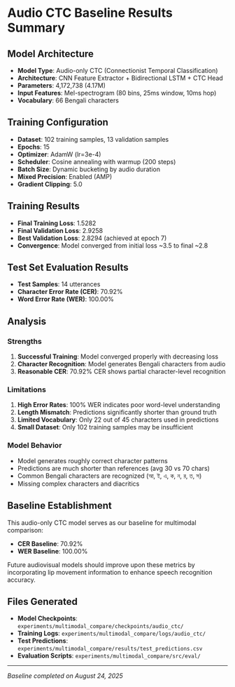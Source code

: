 # Audio CTC Baseline Results Summary

## Model Architecture
- **Model Type**: Audio-only CTC (Connectionist Temporal Classification)
- **Architecture**: CNN Feature Extractor + Bidirectional LSTM + CTC Head
- **Parameters**: 4,172,738 (4.17M)
- **Input Features**: Mel-spectrogram (80 bins, 25ms window, 10ms hop)
- **Vocabulary**: 66 Bengali characters

## Training Configuration
- **Dataset**: 102 training samples, 13 validation samples
- **Epochs**: 15
- **Optimizer**: AdamW (lr=3e-4)
- **Scheduler**: Cosine annealing with warmup (200 steps)
- **Batch Size**: Dynamic bucketing by audio duration
- **Mixed Precision**: Enabled (AMP)
- **Gradient Clipping**: 5.0

## Training Results
- **Final Training Loss**: 1.5282
- **Final Validation Loss**: 2.9258
- **Best Validation Loss**: 2.8294 (achieved at epoch 7)
- **Convergence**: Model converged from initial loss ~3.5 to final ~2.8

## Test Set Evaluation Results
- **Test Samples**: 14 utterances
- **Character Error Rate (CER)**: 70.92%
- **Word Error Rate (WER)**: 100.00%

## Analysis
### Strengths
1. **Successful Training**: Model converged properly with decreasing loss
2. **Character Recognition**: Model generates Bengali characters from audio
3. **Reasonable CER**: 70.92% CER shows partial character-level recognition

### Limitations
1. **High Error Rates**: 100% WER indicates poor word-level understanding
2. **Length Mismatch**: Predictions significantly shorter than ground truth
3. **Limited Vocabulary**: Only 22 out of 45 characters used in predictions
4. **Small Dataset**: Only 102 training samples may be insufficient

### Model Behavior
- Model generates roughly correct character patterns
- Predictions are much shorter than references (avg 30 vs 70 chars)
- Common Bengali characters are recognized (আ, ই, এ, ক, ন, র, ত, স)
- Missing complex characters and diacritics

## Baseline Establishment
This audio-only CTC model serves as our baseline for multimodal comparison:
- **CER Baseline**: 70.92%
- **WER Baseline**: 100.00%

Future audiovisual models should improve upon these metrics by incorporating lip movement information to enhance speech recognition accuracy.

## Files Generated
- **Model Checkpoints**: `experiments/multimodal_compare/checkpoints/audio_ctc/`
- **Training Logs**: `experiments/multimodal_compare/logs/audio_ctc/`
- **Test Predictions**: `experiments/multimodal_compare/results/test_predictions.csv`
- **Evaluation Scripts**: `experiments/multimodal_compare/src/eval/`

---
*Baseline completed on August 24, 2025*
